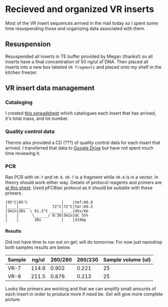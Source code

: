 # Recieved and organized VR inserts

Most of the VR insert sequences arrived in the mail today so I spent some time
resuspending those and organizing data associated with them.

## Resuspension

Resuspended all inserts in TE buffer provided by Megan (thanks!) so
all inserts have a final concentration of 50 ng/ul of DNA. Then
placed all inserts into a new box labeled `VR fragments` and placed
onto my shelf in the kitchen freezer.

## VR insert data management

### Cataloging

I created [this spreadsheet](https://docs.google.com/spreadsheets/d/1_Acjxxr_wcgo72ovyZml5Bgda3XjoYGzPz-5cVT0Xo8/edit?usp=sharing) 
which catalogues each insert that has arrived,
it's total mass, and lot number.

### Quality control data

Thermo also provided a CD (???) of quality control data for each insert
that arrived. I transferred that data to [Google Drive](https://drive.google.com/drive/folders/1simpSe7-85Vjd4zzpQkHUAsRsigMAkMd?usp=sharing) but have not spent
much time reviewing it.

### PCR

Ran PCR with `VR-7` and `VR-8`. `VR-7` is a fragment while `VR-8`
is in a vector. In theory should work either way. Details of
protocol reagents and primers are [at this sheet](https://docs.google.com/spreadsheets/d/1C9dQ5NALOPIBd9vnqTwMcuQwFouvtItC6r6D7yj8_8g/edit?usp=sharing). Used pFC8tac protocol as it should be suitable with these primers.

```
|95°C|95°C               |    |tmf:66.0
|____|_____          72°C|72°C|tmr:69.5
|5min|30s  \ 61.3°C _____|____|45s/kb
|    |      \______/ 0:30|5min|GC 55%
|    |       30s         |    |319bp
```

#### Results


Did not have time to run out on gel; will do tomorrow. For now
just nanodrop both samples results are below.

| Sample | ng/ul | 260/280 | 260/230 | Sample volume (ul) |
| ------ | ----- | ------- | ------- | ------------------ |
| VR-7   | 114.6 | 0.902   | 0.221   | 25                 |
| VR-8   | 211.5 | 0.876   | 0.213   | 25                 |

Looks like primers are working and that we can amplify
small amounts of each insert in order to produce more
if need be. Gel will give more complete picture.
